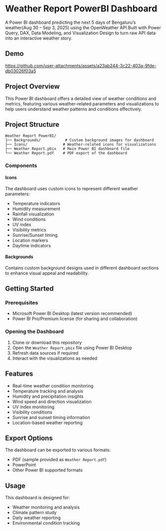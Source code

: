 # Weather Report PowerBI Dashboard

A Power BI dashboard predicting the next 5 days of Bengaluru’s weather(Aug 30 – Sep 3, 2025) using the OpenWeather API.Built with Power Query, DAX, Data Modeling, and Visualization Design to turn raw API data into an interactive weather story.

## Demo
https://github.com/user-attachments/assets/a23ab244-3c22-403a-9fde-db03026f03a5

## Project Overview

This Power BI dashboard offers a detailed view of weather conditions and metrics, featuring various weather-related parameters and visualizations to help users understand weather patterns and conditions effectively.

## Project Structure

```
Weather Report PowerBI/
├── Backgrounds/           # Custom background images for dashboard
├── Icons/                # Weather-related icons for visualizations
├── Weather Report.pbix   # Main Power BI dashboard file
└── Weather Report.pdf    # PDF export of the dashboard
```

### Components

#### Icons
The dashboard uses custom icons to represent different weather parameters:
- Temperature indicators
- Humidity measurement
- Rainfall visualization
- Wind conditions
- UV index
- Visibility metrics
- Sunrise/Sunset timing
- Location markers
- Daytime indicators

#### Backgrounds
Contains custom background designs used in different dashboard sections to enhance visual appeal and readability.

## Getting Started

### Prerequisites
- Microsoft Power BI Desktop (latest version recommended)
- Power BI Pro/Premium license (for sharing and collaboration)

### Opening the Dashboard
1. Clone or download this repository
2. Open the `Weather Report.pbix` file using Power BI Desktop
3. Refresh data sources if required
4. Interact with the visualizations as needed

## Features

- Real-time weather condition monitoring
- Temperature tracking and analysis
- Humidity and precipitation insights
- Wind speed and direction visualization
- UV index monitoring
- Visibility conditions
- Sunrise and sunset timing information
- Location-based weather reporting

## Export Options

The dashboard can be exported to various formats:
- PDF (sample provided as `Weather Report.pdf`)
- PowerPoint
- Other Power BI supported formats

## Usage

This dashboard is designed for:
- Weather monitoring and analysis
- Climate pattern study
- Daily weather reporting
- Environmental condition tracking
